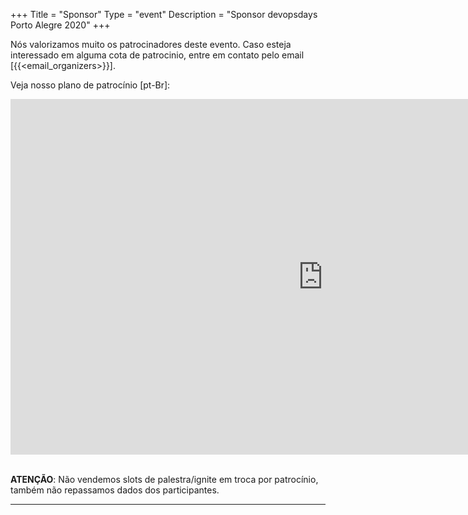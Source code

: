 +++
Title = "Sponsor"
Type = "event"
Description = "Sponsor devopsdays Porto Alegre 2020"
+++

Nós valorizamos muito os patrocinadores deste evento. Caso esteja interessado em alguma cota de patrocinio, entre em contato pelo email [{{<email_organizers>}}].

Veja nosso plano de patrocínio [pt-Br]:
<iframe src="https://docs.google.com/presentation/d/e/2PACX-1vT2n96o-e32Qvtkf69PxvRkbUeLLVrXEtxq1hHcCM9ehHCY4X6hvvvA_oKdDd0_VQ/embed?start=true&loop=false&delayms=5000" frameborder="0" width="1000" height="569" allowfullscreen="true" mozallowfullscreen="true" webkitallowfullscreen="true"></iframe>


<br>
<br>

**ATENÇÃO**: Não vendemos slots de palestra/ignite em troca por patrocínio, também não repassamos dados dos participantes.

<hr/>
